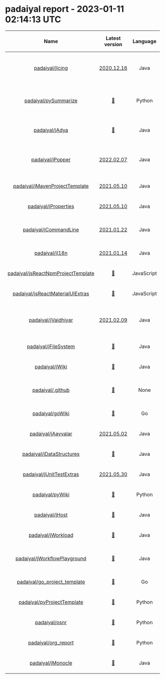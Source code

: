 
padaiyal report - 2023-01-11 02:14:13 UTC
=========================================
  

|Name|Latest version|Language|Exposure|Supported?|Last Updated|Open Issues|License|Health %|Description|Content reports enabled?|Code of Conduct?|Contributing Guide?|Issue template?|Pull request template?|README?|Stars|
| :---: | :---: | :---: | :---: | :---: | :---: | :---: | :---: | :---: | :---: | :---: | :---: | :---: | :---: | :---: | :---: | :---: |
|[padaiyal/jIcing](https://github.com/padaiyal/jIcing)|[2020.12.16](https://github.com/padaiyal/jIcing/releases/tag/2020.12.16)|Java|🌏|❌|2021-12-19T00:14:49Z|[24](https://github.com/padaiyal/jIcing/issues)|🤷‍|37%|This repository consists of additional functionality that will be useful to any Java programmer,|❌|❌|❌|❌|✅|✅|1|
|[padaiyal/pySummarize](https://github.com/padaiyal/pySummarize)|[🤷‍](None)|Python|🌏|❌|2022-06-14T01:59:55Z|[2](https://github.com/padaiyal/pySummarize/issues)|GNU General Public License v3.0|50%|A commandline tool to summarize file data|❌|❌|❌|❌|✅|✅|0|
|[padaiyal/jAdya](https://github.com/padaiyal/jAdya)|[🤷‍](None)|Java|🌏|❌|2022-05-24T18:58:09Z|[19](https://github.com/padaiyal/jAdya/issues)|Apache License 2.0|50%|Library to deploy and manage docker images/containers via Java.|❌|❌|❌|❌|✅|✅|4|
|[padaiyal/jPopper](https://github.com/padaiyal/jPopper)|[2022.02.07](https://github.com/padaiyal/jPopper/releases/tag/2022.02.07)|Java|🌏|✅|2021-12-27T03:38:59Z|[6](https://github.com/padaiyal/jPopper/issues)|Apache License 2.0|62%|A parent for Java maven projects with best practices and commonly used checks enforced. |✅|❌|❌|❌|✅|✅|2|
|[padaiyal/jMavenProjectTemplate](https://github.com/padaiyal/jMavenProjectTemplate)|[2021.05.10](https://github.com/padaiyal/jMavenProjectTemplate/releases/tag/2021.05.10)|Java|🌏|✅|2022-01-01T03:03:46Z|[3](https://github.com/padaiyal/jMavenProjectTemplate/issues)|Apache License 2.0|62%|A template for Java maven projects.|✅|❌|❌|❌|✅|✅|2|
|[padaiyal/jProperties](https://github.com/padaiyal/jProperties)|[2021.05.10](https://github.com/padaiyal/jProperties/releases/tag/2021.05.10)|Java|🌏|✅|2021-05-10T19:59:24Z|[1](https://github.com/padaiyal/jProperties/issues)|Apache License 2.0|50%|Load values from pre-specified property files.|❌|❌|❌|❌|✅|✅|1|
|[padaiyal/jCommandLine](https://github.com/padaiyal/jCommandLine)|[2021.01.22](https://github.com/padaiyal/jCommandLine/releases/tag/2021.01.22)|Java|🌏|✅|2021-05-24T01:25:20Z|[0](https://github.com/padaiyal/jCommandLine/issues)|Apache License 2.0|50%|A library that can be used to execute commands in a shell or terminal.|❌|❌|❌|❌|✅|✅|1|
|[padaiyal/jI18n](https://github.com/padaiyal/jI18n)|[2021.01.14](https://github.com/padaiyal/jI18n/releases/tag/2021.01.14)|Java|🌏|✅|2021-01-14T21:17:22Z|[1](https://github.com/padaiyal/jI18n/issues)|Apache License 2.0|50%|A library used for internationalizing strings|❌|❌|❌|❌|✅|✅|1|
|[padaiyal/jsReactNpmProjectTemplate](https://github.com/padaiyal/jsReactNpmProjectTemplate)|[🤷‍](None)|JavaScript|🌏|✅|2022-01-20T01:52:23Z|[18](https://github.com/padaiyal/jsReactNpmProjectTemplate/issues)|Apache License 2.0|50%|A template repository for react projects.|❌|❌|❌|❌|✅|✅|2|
|[padaiyal/jsReactMaterialUIExtras](https://github.com/padaiyal/jsReactMaterialUIExtras)|[🤷‍](None)|JavaScript|🌏|✅|2021-01-30T03:42:22Z|[23](https://github.com/padaiyal/jsReactMaterialUIExtras/issues)|Apache License 2.0|50%|Additional components for the React material UI.|❌|❌|❌|❌|✅|✅|2|
|[padaiyal/jVaidhiyar](https://github.com/padaiyal/jVaidhiyar)|[2021.02.09](https://github.com/padaiyal/jVaidhiyar/releases/tag/2021.02.09)|Java|🌏|✅|2022-01-20T01:42:59Z|[9](https://github.com/padaiyal/jVaidhiyar/issues)|Apache License 2.0|50%|A library for retrieving JVM related resource usage and configuration information. |❌|❌|❌|❌|✅|✅|2|
|[padaiyal/jFileSystem](https://github.com/padaiyal/jFileSystem)|[🤷‍](None)|Java|🌏|✅|2021-05-05T02:11:09Z|[3](https://github.com/padaiyal/jFileSystem/issues)|Apache License 2.0|50%|Library used for handling files|❌|❌|❌|❌|✅|✅|0|
|[padaiyal/jWiki](https://github.com/padaiyal/jWiki)|[🤷‍](None)|Java|🌏|✅|2021-10-22T13:34:08Z|[16](https://github.com/padaiyal/jWiki/issues)|Apache License 2.0|50%|A wiki for java related information.|❌|❌|❌|❌|✅|✅|0|
|[padaiyal/.github](https://github.com/padaiyal/.github)|[🤷‍](None)|None|🌏|✅|2021-12-31T18:32:30Z|[3](https://github.com/padaiyal/.github/issues)|Apache License 2.0|50%|The default .github folder for all repositories in this organization.|❌|❌|❌|❌|✅|✅|1|
|[padaiyal/goWiki](https://github.com/padaiyal/goWiki)|[🤷‍](None)|Go|🌏|✅|2022-03-27T23:55:18Z|[0](https://github.com/padaiyal/goWiki/issues)|Apache License 2.0|37%|A knowledge repository for Golang.|❌|❌|❌|❌|✅|❌|1|
|[padaiyal/jAayvalar](https://github.com/padaiyal/jAayvalar)|[2021.05.02](https://github.com/padaiyal/jAayvalar/releases/tag/2021.05.02)|Java|🌏|❌|2022-06-14T01:57:13Z|[16](https://github.com/padaiyal/jAayvalar/issues)|Apache License 2.0|50%|A java library for analyzing data.|❌|❌|❌|❌|✅|✅|0|
|[padaiyal/jDataStructures](https://github.com/padaiyal/jDataStructures)|[🤷‍](None)|Java|🌏|❌|2022-06-14T01:58:49Z|[9](https://github.com/padaiyal/jDataStructures/issues)|Apache License 2.0|37%|None|❌|❌|❌|❌|✅|✅|0|
|[padaiyal/jUnitTestExtras](https://github.com/padaiyal/jUnitTestExtras)|[2021.05.30](https://github.com/padaiyal/jUnitTestExtras/releases/tag/2021.05.30)|Java|🌏|✅|2021-05-30T17:11:51Z|[1](https://github.com/padaiyal/jUnitTestExtras/issues)|Apache License 2.0|50%|Helper functions/annotations for JUnit tests|❌|❌|❌|❌|✅|✅|0|
|[padaiyal/pyWiki](https://github.com/padaiyal/pyWiki)|[🤷‍](None)|Python|🌏|✅|2022-06-02T00:51:11Z|[0](https://github.com/padaiyal/pyWiki/issues)|🤷‍|37%|A collection of information related to python. |❌|❌|❌|❌|✅|✅|2|
|[padaiyal/jHost](https://github.com/padaiyal/jHost)|[🤷‍](None)|Java|🌏|✅|2021-05-08T18:01:13Z|[16](https://github.com/padaiyal/jHost/issues)|Apache License 2.0|50%|Retrieves host related info.|❌|❌|❌|❌|✅|✅|0|
|[padaiyal/jWorkload](https://github.com/padaiyal/jWorkload)|[🤷‍](None)|Java|🌏|✅|2021-05-11T00:03:24Z|[4](https://github.com/padaiyal/jWorkload/issues)|Apache License 2.0|50%|Generate memory, CPU and disk load.|❌|❌|❌|❌|✅|✅|0|
|[padaiyal/jWorkflowPlayground](https://github.com/padaiyal/jWorkflowPlayground)|[🤷‍](None)|Java|🌏|✅|2021-12-31T07:08:27Z|[0](https://github.com/padaiyal/jWorkflowPlayground/issues)|Apache License 2.0|50%|A repository for testing workflow actions used by other Java repos|❌|❌|❌|❌|✅|✅|0|
|[padaiyal/go_project_template](https://github.com/padaiyal/go_project_template)|[🤷‍](None)|Go|🌏|✅|2022-01-04T23:25:03Z|[0](https://github.com/padaiyal/go_project_template/issues)|Apache License 2.0|37%|None|❌|❌|❌|❌|✅|✅|0|
|[padaiyal/pyProjectTemplate](https://github.com/padaiyal/pyProjectTemplate)|[🤷‍](None)|Python|🌏|✅|2022-01-14T00:59:36Z|[0](https://github.com/padaiyal/pyProjectTemplate/issues)|Apache License 2.0|37%|None|❌|❌|❌|❌|✅|✅|0|
|[padaiyal/osnr](https://github.com/padaiyal/osnr)|[🤷‍](None)|Python|🌏|✅|2022-06-03T01:50:28Z|[7](https://github.com/padaiyal/osnr/issues)|Apache License 2.0|50%|One shot notification relay|❌|❌|❌|❌|✅|✅|1|
|[padaiyal/org_report](https://github.com/padaiyal/org_report)|[🤷‍](None)|Python|🌏|✅|2022-11-05T02:55:50Z|[2](https://github.com/padaiyal/org_report/issues)|Apache License 2.0|37%|None|❌|❌|❌|❌|✅|✅|2|
|[padaiyal/jMonocle](https://github.com/padaiyal/jMonocle)|[🤷‍](None)|Java|🌏|✅|2022-08-26T01:37:54Z|[4](https://github.com/padaiyal/jMonocle/issues)|Apache License 2.0|50%|A mono repo containing all the java libraries.|❌|❌|❌|❌|✅|✅|0|
